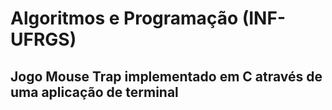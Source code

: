 # Algoritmos e Programação (INF-UFRGS)

## Jogo Mouse Trap implementado em C através de uma aplicação de terminal
